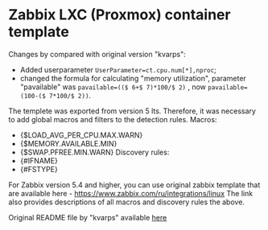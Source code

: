 # Zabbix LXC (Proxmox) container template

Changes by compared with original version "kvarps":
 - Added userparameter ``` UserParameter=ct.cpu.num[*],nproc ```;
 - changed the formula for calculating "memory utilization", parameter "pavailable" was ```pavailable=(($ 6+$ 7)*100/$ 2)``` , now ``` pavailable=(100-($ 7*100/$ 2)) ```.

The templete was exported from version 5 lts. Therefore, it was necessary to add global macros and filters to the detection rules.
Macros:
 - {$LOAD_AVG_PER_CPU.MAX.WARN}
 - {$MEMORY.AVAILABLE.MIN}
 - {$SWAP.PFREE.MIN.WARN}
Discovery rules:
 - {#IFNAME}
 - {#FSTYPE}

For Zabbix version 5.4 and higher, you can use original zabbix template that are available here - https://www.zabbix.com/ru/integrations/linux
The link also provides descriptions of all macros and discovery rules the above.

Original README file by "kvarps" available [here](README_kvaps.md "README_kvarps.md")
